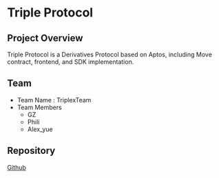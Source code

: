 # Triple Protocol

## Project Overview

Triple Protocol is a Derivatives Protocol based on Aptos, including Move contract, frontend, and SDK implementation.

## Team
- Team Name : TriplexTeam
- Team Members
  - GZ
  - Phili
  - Alex_yue

## Repository
[Github](https://github.com/TriplexProtocol)